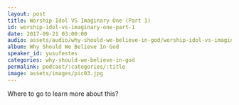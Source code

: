 ```yaml
---
layout: post
title: Worship Idol VS Imaginary One (Part 1)
id: worship-idol-vs-imaginary-one-part-1
date: 2017-09-21 03:00:00
audio: assets/audio/why-should-we-believe-in-god/worship-idol-vs-imaginary-one-part-1.mp3
album: Why Should We Believe In God
speaker_id: yusufestes 
categories: why-should-we-believe-in-god
permalink: podcast/:categories/:title
image: assets/images/pic03.jpg
---
```


Where to go to learn more about this?
